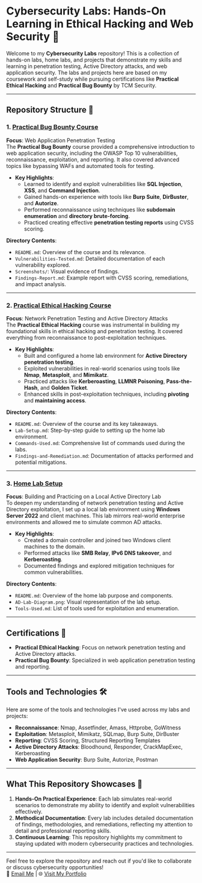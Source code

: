 # Cybersecurity Labs: Hands-On Learning in Ethical Hacking and Web Security 🔐

Welcome to my **Cybersecurity Labs** repository! This is a collection of hands-on labs, home labs, and projects that demonstrate my skills and learning in penetration testing, Active Directory attacks, and web application security. The labs and projects here are based on my coursework and self-study while pursuing certifications like **Practical Ethical Hacking** and **Practical Bug Bounty** by TCM Security.

---

## Repository Structure 📂

### 1. [Practical Bug Bounty Course](./Practical-Bug-Bounty/)
**Focus**: Web Application Penetration Testing  
The **Practical Bug Bounty** course provided a comprehensive introduction to web application security, including the OWASP Top 10 vulnerabilities, reconnaissance, exploitation, and reporting. It also covered advanced topics like bypassing WAFs and automated tools for testing.

- **Key Highlights**:
  - Learned to identify and exploit vulnerabilities like **SQL Injection**, **XSS**, and **Command Injection**.
  - Gained hands-on experience with tools like **Burp Suite**, **DirBuster**, and **Autorize**.
  - Performed reconnaissance using techniques like **subdomain enumeration** and **directory brute-forcing**.
  - Practiced creating effective **penetration testing reports** using CVSS scoring.

**Directory Contents**:
- `README.md`: Overview of the course and its relevance.
- `Vulnerabilities-Tested.md`: Detailed documentation of each vulnerability explored.
- `Screenshots/`: Visual evidence of findings.
- `Findings-Report.md`: Example report with CVSS scoring, remediations, and impact analysis.

---

### 2. [Practical Ethical Hacking Course](./Practical-Ethical-Hacking/)
**Focus**: Network Penetration Testing and Active Directory Attacks  
The **Practical Ethical Hacking** course was instrumental in building my foundational skills in ethical hacking and penetration testing. It covered everything from reconnaissance to post-exploitation techniques.

- **Key Highlights**:
  - Built and configured a home lab environment for **Active Directory penetration testing**.
  - Exploited vulnerabilities in real-world scenarios using tools like **Nmap**, **Metasploit**, and **Mimikatz**.
  - Practiced attacks like **Kerberoasting**, **LLMNR Poisoning**, **Pass-the-Hash**, and **Golden Ticket**.
  - Enhanced skills in post-exploitation techniques, including **pivoting** and **maintaining access**.

**Directory Contents**:
- `README.md`: Overview of the course and its key takeaways.
- `Lab-Setup.md`: Step-by-step guide to setting up the home lab environment.
- `Commands-Used.md`: Comprehensive list of commands used during the labs.
- `Findings-and-Remediation.md`: Documentation of attacks performed and potential mitigations.

---

### 3. [Home Lab Setup](./HomeLab-Setup/)
**Focus**: Building and Practicing on a Local Active Directory Lab  
To deepen my understanding of network penetration testing and Active Directory exploitation, I set up a local lab environment using **Windows Server 2022** and client machines. This lab mirrors real-world enterprise environments and allowed me to simulate common AD attacks.

- **Key Highlights**:
  - Created a domain controller and joined two Windows client machines to the domain.
  - Performed attacks like **SMB Relay**, **IPv6 DNS takeover**, and **Kerberoasting**.
  - Documented findings and explored mitigation techniques for common vulnerabilities.

**Directory Contents**:
- `README.md`: Overview of the home lab purpose and components.
- `AD-Lab-Diagram.png`: Visual representation of the lab setup.
- `Tools-Used.md`: List of tools used for exploitation and enumeration.

---

## Certifications 📜
- **Practical Ethical Hacking**: Focus on network penetration testing and Active Directory attacks.
- **Practical Bug Bounty**: Specialized in web application penetration testing and reporting.

---

## Tools and Technologies 🛠️
Here are some of the tools and technologies I've used across my labs and projects:
- **Reconnaissance**: Nmap, Assetfinder, Amass, Httprobe, GoWitness
- **Exploitation**: Metasploit, Mimikatz, SQLmap, Burp Suite, DirBuster
- **Reporting**: CVSS Scoring, Structured Reporting Templates
- **Active Directory Attacks**: Bloodhound, Responder, CrackMapExec, Kerberoasting
- **Web Application Security**: Burp Suite, Autorize, Postman

---

## What This Repository Showcases 🌟
1. **Hands-On Practical Experience**:
   Each lab simulates real-world scenarios to demonstrate my ability to identify and exploit vulnerabilities effectively.
2. **Methodical Documentation**:
   Every lab includes detailed documentation of findings, methodologies, and remediations, reflecting my attention to detail and professional reporting skills.
3. **Continuous Learning**:
   This repository highlights my commitment to staying updated with modern cybersecurity practices and technologies.

---

Feel free to explore the repository and reach out if you'd like to collaborate or discuss cybersecurity opportunities!  
📧 [Email Me](mailto:john@example.com) | 🌐 [Visit My Portfolio](https://johncruz.info/)
